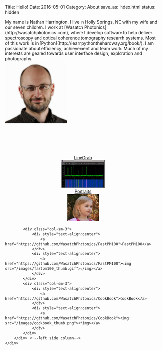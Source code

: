 Title: Hello!
Date: 2016-05-01
Category: About
save_as: index.html
status: hidden




<div class="container">
    <div class="row">
        <div class="col-md-8">
            <div class="col-md-6" style="vertical-align: middle;">
                My name is Nathan Harrington. I live in Holly Springs, NC with my wife and our seven children. I work at [Wasatch Photonics](http://wasatchphotonics.com), where I develop software to help deliver spectroscopy and optical coherence tomography research systems. Most of this work is in [Python](http://learnpythonthehardway.org/book/).  I am passionate about efficiency, achievement and team work. Much of my interests are geared towards user interface design, exploration and photography.
            </div>
            <div class="col-md-6">
                <img style="width: 200px;" src="/images/NathanHarrington_Image.jpg"> 
            </div>
        </div>
    </div>
</div>


<div class="container">
    <div style="min-height:100px">
    </div>
</div>


<div class="container">
    <div class="row">
        <div class="col-md-8">
            <div class="col-sm-3">
                <div style="text-align:center">
                    <a href="http://github.com/WasatchPhotonics/LineGrab">LineGrab</a>
                </div>
                <div style="text-align:center">
                    <a href="http://github.com/WasatchPhotonics/LineGrab"><img src="/images/linegrab_thumb.gif"></img>
                </div>
            </div>
            <div class="col-sm-3">
                <div style="text-align:center">
                    <a href="https://picasaweb.google.com/100412424991063551562">Portraits</a>
                </div>
                <div style="text-align:center">
                    <a href="https://picasaweb.google.com/100412424991063551562"><img src="/images/Elise_Harrington_Portrait_01_thumb.jpg"></img></a>
                </div>
            </div>
    
            <div class="col-sm-3">
                <div style="text-align:center">
                    <a href="https://github.com/WasatchPhotonics/FastPM100">FastPM100</a>
                </div>
                <div style="text-align:center">
                    <a href="https://github.com/WasatchPhotonics/FastPM100"><img src="/images/fastpm100_thumb.gif"></img></a>
                </div>
            </div>
            <div class="col-sm-3">
                <div style="text-align:center">
                    <a href="https://github.com/WasatchPhotonics/CookBook">CookBook</a>
                </div>
                <div style="text-align:center">
                    <a href="https://github.com/WasatchPhotonics/CookBook"><img src="/images/cookbook_thumb.png"></img></a>
                </div>
            </div>
        </div> <!--left side column-->
    </div>
</div>

